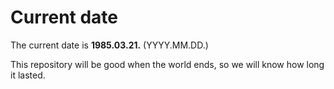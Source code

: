 # Current date

The current date is **1985.03.21.** (YYYY.MM.DD.)

This repository will be good when the world ends, so we will know how long it lasted.
